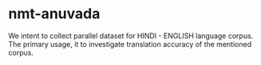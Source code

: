 # nmt-anuvada
We intent to collect parallel dataset for HINDI - ENGLISH language corpus. The primary usage, it to investigate translation accuracy of the mentioned corpus. 
